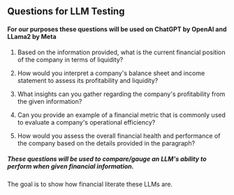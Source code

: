 ## Questions for LLM Testing 
#### For our purposes these questions will be used on ChatGPT by OpenAI and LLama2 by Meta


1. Based on the information provided, what is the current financial position of the company in terms of liquidity? 

2. How would you interpret a company's balance sheet and income statement to assess its profitability and liquidity?

3. What insights can you gather regarding the company's profitability from the given information?

4. Can you provide an example of a financial metric that is commonly used to evaluate a company's operational efficiency?

5. How would you assess the overall financial health and performance of the company based on the details provided in the paragraph?




##### These questions will be used to compare/gauge an LLM's ability to perform when given financial information. 

The goal is to show how financial literate these LLMs are. 